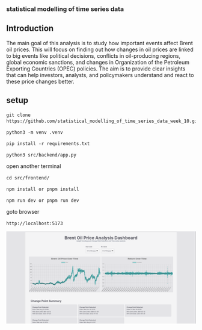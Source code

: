 ### statistical modelling of time series data 

## Introduction

The main goal of this analysis is to study how important events affect Brent oil prices. 
This will focus on finding out how changes in oil prices are linked to big events like political decisions, conflicts in oil-producing regions, global economic sanctions, and 
changes in Organization of the Petroleum Exporting Countries (OPEC) policies. The aim is to provide clear insights that can help 
investors, analysts, and policymakers understand and react to these price changes better.


## setup
```
git clone https://github.com/statistical_modelling_of_time_series_data_week_10.git

```

```
python3 -m venv .venv
```


```
pip install -r requirements.txt
```


```
python3 src/backend/app.py
```

open another terminal

```
cd src/frontend/
```

```
npm install or pnpm install
```

```
npm run dev or pnpm run dev
```

goto browser 

```
http://localhost:5173
```

![demo screenshot](Screenshot_20250819_215945.png)
